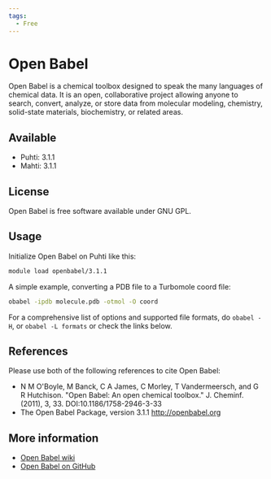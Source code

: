 ```yaml
---
tags:
  - Free
---
```


# Open Babel

Open Babel is a chemical toolbox designed to speak the many languages of chemical
data. It is an open, collaborative project allowing anyone to search, convert,
analyze, or store data from molecular modeling, chemistry, solid-state materials,
biochemistry, or related areas.

## Available

-   Puhti: 3.1.1
-   Mahti: 3.1.1

## License

Open Babel is free software available under GNU GPL.

## Usage

Initialize Open Babel on Puhti like this:

```bash
module load openbabel/3.1.1
```

A simple example, converting a PDB file to a Turbomole coord file:

```bash
obabel -ipdb molecule.pdb -otmol -O coord
```

For a comprehensive list of options and supported file formats, do  `obabel -H`,
or `obabel -L formats` or check the links below.

## References

Please use both of the following references to cite Open Babel:

-   N M O'Boyle, M Banck, C A James, C Morley, T Vandermeersch, and G R Hutchison.
    "Open Babel: An open chemical toolbox." J. Cheminf. (2011), 3, 33. DOI:10.1186/1758-2946-3-33
-   The Open Babel Package, version 3.1.1 http://openbabel.org

## More information

-   [Open Babel wiki](http://openbabel.org/wiki/Main_Page)
-   [Open Babel on GitHub](https://github.com/openbabel )
